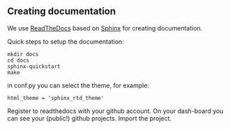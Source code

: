 ## Creating documentation

We use [ReadTheDocs](https://docs.readthedocs.io) based on [Sphinx](https://www.sphinx-doc.org) for creating documentation.


Quick steps to setup the documentation:

    mkdir docs
    cd docs
    sphinx-quickstart
    make


in conf.py you can select the theme, for example:

    html_theme = 'sphinx_rtd_theme'



Register to readthedocs with your github account.
On your dash-board you can see your (public!) github projects. Import the project.


